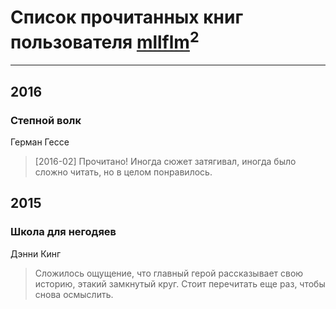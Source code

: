 # Список прочитанных книг пользователя [mllflm](http://vk.com/id61521622)<sup>2</sup>
---

## 2016

### Степной волк
Герман Гессе
> [2016-02] Прочитано! Иногда сюжет затягивал, иногда было сложно читать, но в целом понравилось.



## 2015

### Школа для негодяев
Дэнни Кинг
> Сложилось ощущение, что главный герой рассказывает свою историю, этакий замкнутый круг. Стоит перечитать еще раз, чтобы снова осмыслить.



